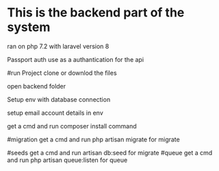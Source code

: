 # This is the backend part of the system

ran on php 7.2 with laravel version 8
 
 Passport auth use as a authantication for the api
 
 
 #run Project
 clone or downlod the files 
 
 open backend folder
 
 Setup env with database connection
 
 setup email account details in env 
 
 
 get a cmd and run composer install command
 
 #migration
  get a cmd and run  php artisan migrate for migrate
  
 #seeds
  get a cmd and run  artisan db:seed for migrate
 #queue
  get a cmd and run php artisan queue:listen for queue

